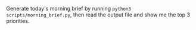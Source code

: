 Generate today's morning brief by running `python3 scripts/morning_brief.py`, then read the output file and show me the top 3 priorities.
